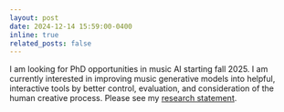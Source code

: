 ```yaml
---
layout: post
date: 2024-12-14 15:59:00-0400
inline: true
related_posts: false
---
```


I am looking for PhD opportunities in music AI starting fall 2025. I am currently interested in improving music generative models into helpful, interactive tools by better control, evaluation, and consideration of the human creative process. Please see my [research statement](./blog/2024/research-interests-2024dec/).